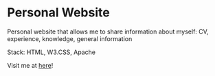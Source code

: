 # Personal Website
Personal website that allows me to share information about myself: CV, experience, knowledge, general information

Stack: HTML, W3.CSS, Apache

Visit me at [here](https://alvynle.me)!
